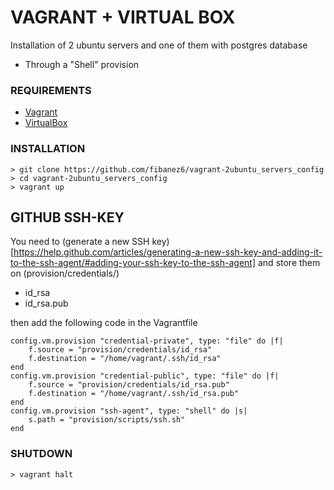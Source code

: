 # VAGRANT + VIRTUAL BOX

Installation of 2 ubuntu servers and one of them with postgres database

- Through a "Shell" provision

### REQUIREMENTS
* [Vagrant](https://www.vagrantup.com/)
* [VirtualBox](https://www.virtualbox.org/) 


### INSTALLATION

```
> git clone https://github.com/fibanez6/vagrant-2ubuntu_servers_config
> cd vagrant-2ubuntu_servers_config
> vagrant up
```

## GITHUB SSH-KEY
You need to (generate a new SSH key)[https://help.github.com/articles/generating-a-new-ssh-key-and-adding-it-to-the-ssh-agent/#adding-your-ssh-key-to-the-ssh-agent] and store them on (provision/credentials/)
* id_rsa
* id_rsa.pub

then add the following code in the Vagrantfile
```
config.vm.provision "credential-private", type: "file" do |f|
    f.source = "provision/credentials/id_rsa"
    f.destination = "/home/vagrant/.ssh/id_rsa"
end
config.vm.provision "credential-public", type: "file" do |f|
    f.source = "provision/credentials/id_rsa.pub"
    f.destination = "/home/vagrant/.ssh/id_rsa.pub"
end
config.vm.provision "ssh-agent", type: "shell" do |s|
    s.path = "provision/scripts/ssh.sh"
end
```

### SHUTDOWN
```
> vagrant halt
```